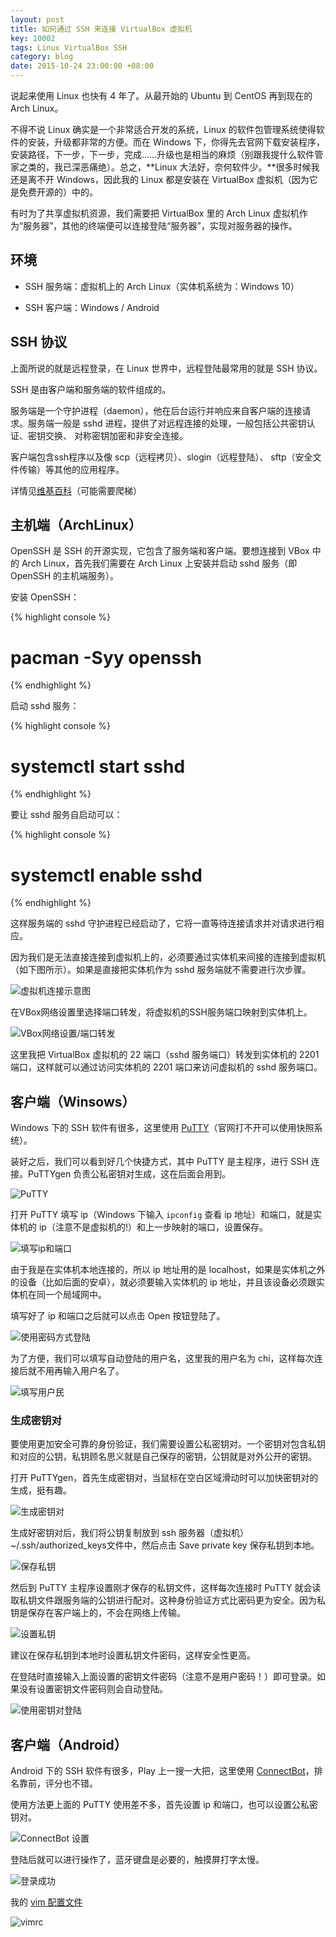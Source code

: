 ```yaml
---
layout: post
title: 如何通过 SSH 来连接 VirtualBox 虚拟机
key: 10002
tags: Linux VirtualBox SSH
category: blog
date: 2015-10-24 23:00:00 +08:00
---
```


说起来使用 Linux 也快有 4 年了。从最开始的 Ubuntu 到 CentOS 再到现在的 Arch Linux。

不得不说 Linux 确实是一个非常适合开发的系统，Linux 的软件包管理系统使得软件的安装，升级都非常的方便。而在 Windows 下，你得先去官网下载安装程序，安装路径，下一步，下一步，完成……升级也是相当的麻烦（别跟我提什么软件管家之类的，我已深恶痛绝）。总之，**Linux 大法好，奈何软件少。**很多时候我还是离不开 Windows，因此我的 Linux 都是安装在 VirtualBox 虚拟机（因为它是免费开源的）中的。

有时为了共享虚拟机资源，我们需要把 VirtualBox 里的 Arch Linux 虚拟机作为“服务器”，其他的终端便可以连接登陆“服务器”，实现对服务器的操作。
<!--more-->

## 环境

- SSH 服务端：虚拟机上的 Arch Linux（实体机系统为：Windows 10）

- SSH 客户端：Windows / Android

## SSH 协议

上面所说的就是远程登录，在 Linux 世界中，远程登陆最常用的就是 SSH 协议。

SSH 是由客户端和服务端的软件组成的。

服务端是一个守护进程（daemon），他在后台运行并响应来自客户端的连接请求。服务端一般是 sshd 进程，提供了对远程连接的处理，一般包括公共密钥认证、密钥交换、 对称密钥加密和非安全连接。

客户端包含ssh程序以及像 scp（远程拷贝）、slogin（远程登陆）、 sftp（安全文件传输）等其他的应用程序。

详情见[维基百科](https://zh.wikipedia.org/wiki/Secure_Shell)（可能需要爬梯）

## 主机端（ArchLinux）

OpenSSH 是 SSH 的开源实现，它包含了服务端和客户端。要想连接到 VBox 中的 Arch Linux，首先我们需要在 Arch Linux 上安装并启动 sshd 服务（即 OpenSSH 的主机端服务）。

安装 OpenSSH：

{% highlight console %}
# pacman -Syy openssh
{% endhighlight %}

启动 sshd 服务：

{% highlight console %}
# systemctl start sshd
{% endhighlight %}

要让 sshd 服务自启动可以：

{% highlight console %}
# systemctl enable sshd
{% endhighlight %}

这样服务端的 sshd 守护进程已经启动了，它将一直等待连接请求并对请求进行相应。

因为我们是无法直接连接到虚拟机上的，必须要通过实体机来间接的连接到虚拟机（如下图所示）。如果是直接把实体机作为 sshd 服务端就不需要进行次步骤。

![虚拟机连接示意图](http://ww2.sinaimg.cn/large/73bd9e13jw1exdn5mgqedj20d609z0ss.jpg)

在VBox网络设置里选择端口转发，将虚拟机的SSH服务端口映射到实体机上。

![VBox网络设置/端口转发](http://ww3.sinaimg.cn/large/73bd9e13jw1ex0xxg0sqnj20hc099t8p.jpg)

这里我把 VirtualBox 虚拟机的 22 端口（sshd 服务端口）转发到实体机的 2201 端口，这样就可以通过访问实体机的 2201 端口来访问虚拟机的 sshd 服务端口。

## 客户端（Winsows）

Windows 下的 SSH 软件有很多，这里使用 [PuTTY](http://www.putty.org/)（官网打不开可以使用快照系统）。

装好之后，我们可以看到好几个快捷方式，其中 PuTTY 是主程序，进行 SSH 连接。PuTTYgen 负责公私密钥对生成，这在后面会用到。

![PuTTY](http://ww4.sinaimg.cn/large/73bd9e13jw1exdp9flr7lj204k072aa8.jpg)

打开 PuTTY 填写 ip（Windows 下输入 `ipconfig` 查看 ip 地址）和端口，就是实体机的 ip（注意不是虚拟机的!）和上一步映射的端口，设置保存。

![填写ip和端口](http://ww4.sinaimg.cn/large/73bd9e13jw1ex0xxh007qj20ck0c5aag.jpg)

由于我是在实体机本地连接的，所以 ip 地址用的是 localhost，如果是实体机之外的设备（比如后面的安卓），就必须要输入实体机的 ip 地址，并且该设备必须跟实体机在同一个局域网中。

填写好了 ip 和端口之后就可以点击 Open 按钮登陆了。

![使用密码方式登陆](http://ww3.sinaimg.cn/large/73bd9e13jw1ex0xxl9bj9j20id0bmgli.jpg)

为了方便，我们可以填写自动登陆的用户名，这里我的用户名为 chi，这样每次连接后就不用再输入用户名了。

![填写用户民](http://ww3.sinaimg.cn/large/73bd9e13jw1ex0xxhp0zpj20ck0c5glx.jpg)

### 生成密钥对

要使用更加安全可靠的身份验证，我们需要设置公私密钥对。一个密钥对包含私钥和对应的公钥，私钥顾名思义就是自己保存的密钥，公钥就是对外公开的密钥。

打开 PuTTYgen，首先生成密钥对，当鼠标在空白区域滑动时可以加快密钥对的生成，挺有趣。

![生成密钥对](http://ww4.sinaimg.cn/large/73bd9e13jw1ex0xxjphp5j20db0cygls.jpg)

生成好密钥对后，我们将公钥复制放到 ssh 服务器（虚拟机）~/.ssh/authorized_keys文件中，然后点击 Save private key 保存私钥到本地。

![保存私钥](http://ww2.sinaimg.cn/large/73bd9e13jw1ex0xxk1dexj20db0cy0tc.jpg)

然后到 PuTTY 主程序设置刚才保存的私钥文件，这样每次连接时 PuTTY 就会读取私钥文件跟服务端的公钥进行配对。这种身份验证方式比密码更为安全。因为私钥是保存在客户端上的，不会在网络上传输。

![设置私钥](http://ww2.sinaimg.cn/large/73bd9e13jw1ex0xxiw0wlj20ck0c50t4.jpg)

建议在保存私钥到本地时设置私钥文件密码，这样安全性更高。

在登陆时直接输入上面设置的密钥文件密码（注意不是用户密码！）即可登录。如果没有设置密钥文件密码则会自动登陆。

![使用密钥对登陆](http://ww3.sinaimg.cn/large/73bd9e13jw1exdos2mzglj20id0bmgli.jpg)

## 客户端（Android）

Android 下的 SSH 软件有很多，Play 上一搜一大把，这里使用 [ConnectBot](https://play.google.com/store/apps/details?id=org.connectbot&hl=zh-CN)，排名靠前，评分也不错。

使用方法更上面的 PuTTY 使用差不多，首先设置 ip 和端口，也可以设置公私密钥对。

![ConnectBot 设置](http://ww4.sinaimg.cn/large/73bd9e13jw1exdrnkq13tj218g1z447u.jpg)

登陆后就可以进行操作了，蓝牙键盘是必要的，触摸屏打字太慢。

![登录成功](http://ww3.sinaimg.cn/large/73bd9e13jw1exdrnjix2uj218g1z4qfh.jpg)

我的 [vim 配置文件](https://github.com/kitian616/vimrc)

![vimrc](http://ww2.sinaimg.cn/large/73bd9e13jw1exdrnih755j218g1z47n8.jpg)
